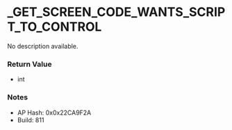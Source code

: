 # _GET_SCREEN_CODE_WANTS_SCRIPT_TO_CONTROL

No description available.

### Return Value
* int

### Notes
* AP Hash: 0x0x22CA9F2A
* Build: 811

